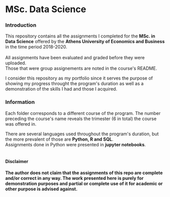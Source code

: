 # MSc. Data Science

### Introduction
This repository contains all the assignments I completed for the **MSc. in Data Science** offered by the **Athens University of Economics and Business** in the time period 2018-2020.<br>
<br> All assignments have been evaluated and graded before they were uploaded.<br>
Those that were group assignements are noted in the course's README. <br>


I consider this repository as my portfolio since it serves the purpose of showing my progress throught the program's duration as well as a demonstration of the skills I had and those I acquired.

### Information
Each folder corresponds to a different course of the program. The number preceding the course's name reveals the trimester (6 in total) the course was offered in.

There are several languages used throughout the program's duration, but the more prevalent of those are **Python, R and SQL**. <br>
Assignments done in Python were presented in **jupyter notebooks**.
<br>
<br>




#### Disclaimer 
**The author does not claim that the assignments of this repo are complete and/or correct in any way. The work presented here is purely for demonstration purposes and partial or complete use of it for academic or other purpose is advised against.**



